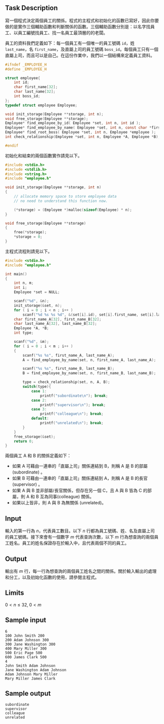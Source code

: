 ## Task Description ##

寫一個程式決定兩個員工的關係。程式的主程式和初始化的函數已寫好，因此你要做的是實作三個輔助函數和判斷關係的函數。三個輔助函數分別是：以名字找員工、以員工編號找員工、找一名員工最頂層的的老闆。

員工的資料我們定義如下：每一個員工有一個唯一的員工號碼 `id`，姓 `last_name`，名 `first_name`，及直屬上司的員工號碼 `boss_id`。每個員工只有一個直屬上司，而且可以是自己。在這份作業中，我們以一個結構來定義員工資料。

```c
#ifndef _EMPLOYEE_H
#define _EMPLOYEE_H

struct employee{
    int id;
    char first_name[32];
    char last_name[32];
    int boss_id;
};
typedef struct employee Employee;

void init_storage(Employee **storage, int n);
void free_storage(Employee **storage);
Employee* find_employee_by_id( Employee *set, int n, int id );
Employee* find_employee_by_name( Employee *set, int n, const char *first_name, const char *last_name );
Employee* find_root_boss( Employee *set, int n, Employee *employee );
int check_relationship(Employee *set, int n, Employee *A, Employee *B);

#endif
```

初始化和結束的兩個函數實作請見以下。

```c
#include <stdio.h>
#include <stdlib.h>
#include <string.h>
#include "employee.h"

void init_storage(Employee **storage, int n)
{
    // allocate memory space to store employee data
    // no need to understand this function now.

    (*storage) = (Employee *)malloc(sizeof(Employee) * n);
}

void free_storage(Employee **storage)
{
    free(*storage);
    *storage = 0;
}
```

主程式流程則請見以下。

```c
#include <stdio.h>
#include "employee.h"

int main()
{
    int n, m;
    int i;
    Employee *set = NULL;

    scanf("%d", &n);
    init_storage(&set, n);
    for ( i = 0 ; i < n ; i++ )
        scanf("%d %s %s %d", &(set[i].id), set[i].first_name, set[i].last_name, &(set[i].boss_id));
    char first_name_A[32], first_name_B[32];
    char last_name_A[32], last_name_B[32];
    Employee *A, *B;
    int type;

    scanf("%d", &m);
    for ( i = 0 ; i < m ; i++ )
    {
        scanf("%s %s", first_name_A, last_name_A);  
        A = find_employee_by_name(set, n, first_name_A, last_name_A);

        scanf("%s %s", first_name_B, last_name_B);  
        B = find_employee_by_name(set, n, first_name_B, last_name_B);

        type = check_relationship(set, n, A, B);
        switch(type){
            case 1:
                printf("subordinate\n"); break;
            case 2:
                printf("supervisor\n"); break;
            case 3:
                printf("colleague\n"); break;
            default:
                printf("unrelated\n"); break;
        }
    }
    free_storage(&set);
    return 0;
}
```

兩個員工 A 和 B 的關係定義如下：

* 如果 A 可藉由一連串的「直屬上司」關係連結到 B，則稱 A 是 B 的部屬 (subordinate) 。
* 如果 B 可藉由一連串的「直屬上司」關係連結到 A，則稱 A 是 B 的長官 (supervisor) 。
* 如果 A 與 B 並非部屬/長官關係，但存在另一個 C，且 A 與 B 皆為 C 的部屬，則 A 和 B 互為同事(colleague) 關係。
* 如果以上皆非，則 A 與 B 為無關係 (unrelated)。

## Input ##

輸入的第一行為 $n$，代表員工數目。以下 $n$ 行都為員工號碼、姓、名及直屬上司的員工號碼。接下來會有一個數字 $m$ 代表查詢次數，以下 $m$ 行為想查詢的兩個員工姓名。員工的姓名保證存在於輸入中，且代表兩個不同的員工。

## Output ##

輸出有 $m$ 行，每一行為想查詢的兩個員工姓名之間的關係。關於輸入輸出的處理和分工，以及初始化函數的使用，請參閱主程式。

## Limits ##

$0 < n \le 32 , \; 0 < m$

## Sample input ##
```
6
100 John Smith 200
200 Adam Johnson 300
300 Jane Washington 300
400 Mary Miller 300
500 Eric Page 500
600 James Clark 500
4
John Smith Adam Johnson
Jane Washington Adam Johnson
Adam Johnson Mary Miller
Mary Miller James Clark
```

## Sample output ##
```
subordinate
supervisor
colleague
unrelated
```